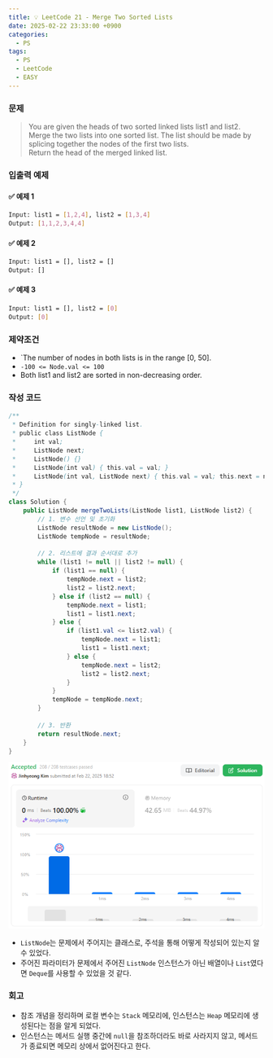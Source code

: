 ```yaml
---
title: 💡 LeetCode 21 - Merge Two Sorted Lists
date: 2025-02-22 23:33:00 +0900
categories:
  - PS
tags:
  - PS
  - LeetCode
  - EASY
---
```


### 문제
> You are given the heads of two sorted linked lists list1 and list2.  
> Merge the two lists into one sorted list. The list should be made by splicing together the nodes of the first two lists.  
> Return the head of the merged linked list.


### 입출력 예제
#### ✅ 예제 1
```bash
Input: list1 = [1,2,4], list2 = [1,3,4]
Output: [1,1,2,3,4,4]
```

#### ✅ 예제 2
```bash
Input: list1 = [], list2 = []
Output: []
```

#### ✅ 예제 3
```bash
Input: list1 = [], list2 = [0]
Output: [0]
```


### 제약조건
- `The number of nodes in both lists is in the range [0, 50].
- `-100 <= Node.val <= 100`
- Both list1 and list2 are sorted in non-decreasing order.


### 작성 코드
```java
/**
 * Definition for singly-linked list.
 * public class ListNode {
 *     int val;
 *     ListNode next;
 *     ListNode() {}
 *     ListNode(int val) { this.val = val; }
 *     ListNode(int val, ListNode next) { this.val = val; this.next = next; }
 * }
 */
class Solution {
	public ListNode mergeTwoLists(ListNode list1, ListNode list2) {
		// 1. 변수 선언 및 초기화
		ListNode resultNode = new ListNode();
		ListNode tempNode = resultNode;
		
		// 2. 리스트에 결과 순서대로 추가
		while (list1 != null || list2 != null) {
			if (list1 == null) {
				tempNode.next = list2;
				list2 = list2.next;
			} else if (list2 == null) {
				tempNode.next = list1;
				list1 = list1.next;
			} else {
				if (list1.val <= list2.val) {
					tempNode.next = list1;
					list1 = list1.next;
				} else {
					tempNode.next = list2;
					list2 = list2.next;
				}
			}
			tempNode = tempNode.next;    
		}    
		
		// 3. 반환
		return resultNode.next;
	}
}
```
![](/assets/image/Pasted%20image%2020250528003044.png)
- `ListNode`는 문제에서 주어지는 클래스로, 주석을 통해 어떻게 작성되어 있는지 알 수 있었다.
- 주어진 파라미터가 문제에서 주어진 `ListNode` 인스턴스가 아닌 배열이나 `List`였다면 `Deque`를 사용할 수 있었을 것 같다.


### 회고
- 참조 개념을 정리하며 로컬 변수는 `Stack` 메모리에, 인스턴스는 `Heap` 메모리에 생성된다는 점을 알게 되었다.
- 인스턴스는 메서드 실행 중간에 `null`을 참조하더라도 바로 사라지지 않고, 메서드가 종료되면 메모리 상에서 없어진다고 한다.